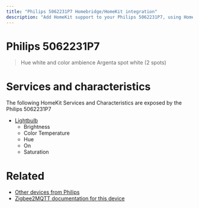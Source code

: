 ```yaml
---
title: "Philips 5062231P7 Homebridge/HomeKit integration"
description: "Add HomeKit support to your Philips 5062231P7, using Homebridge, Zigbee2MQTT and homebridge-z2m."
---
```

<!---
This file has been GENERATED using src/docgen/docgen.ts
DO NOT EDIT THIS FILE MANUALLY!
-->
# Philips 5062231P7
> Hue white and color ambience Argenta spot white (2 spots)


# Services and characteristics
The following HomeKit Services and Characteristics are exposed by
the Philips 5062231P7

* [Lightbulb](../../light.md)
  * Brightness
  * Color Temperature
  * Hue
  * On
  * Saturation


# Related
* [Other devices from Philips](../index.md#philips)
* [Zigbee2MQTT documentation for this device](https://www.zigbee2mqtt.io/devices/5062231P7.html)